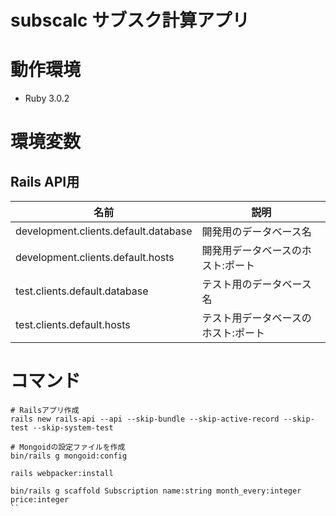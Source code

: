 # subscalc サブスク計算アプリ


# 動作環境

- Ruby 3.0.2

# 環境変数

## Rails API用

名前|説明
---|---
development.clients.default.database|開発用のデータベース名
development.clients.default.hosts|開発用データベースのホスト:ポート
test.clients.default.database|テスト用のデータベース名
test.clients.default.hosts|テスト用データベースのホスト:ポート

# コマンド

```
# Railsアプリ作成
rails new rails-api --api --skip-bundle --skip-active-record --skip-test --skip-system-test
```

```
# Mongoidの設定ファイルを作成
bin/rails g mongoid:config
```

```
rails webpacker:install
```

```
bin/rails g scaffold Subscription name:string month_every:integer price:integer
``